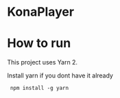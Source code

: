 # KonaPlayer

# How to run
This project uses Yarn 2.

Install yarn if you dont have it already
```
 npm install -g yarn
 ```

